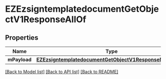 # EZEzsigntemplatedocumentGetObjectV1ResponseAllOf

## Properties
Name | Type | Description | Notes
------------ | ------------- | ------------- | -------------
**mPayload** | [**EZEzsigntemplatedocumentGetObjectV1ResponseMPayload***](EZEzsigntemplatedocumentGetObjectV1ResponseMPayload.md) |  | 

[[Back to Model list]](../README.md#documentation-for-models) [[Back to API list]](../README.md#documentation-for-api-endpoints) [[Back to README]](../README.md)


